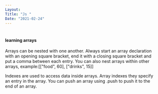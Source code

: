 ```yaml
---
Layout:
Title: "Js "
Date: "2021-02-24"
---
```


#

#### learning arrays

Arrays can be nested with one another. Always start an array declaration with an opening square bracket, end it with a closing square bracket and put a comma between each entry. You can also nest arrays within other arrays, example:[["food", 60], ["drinks", 15]]

Indexes are used to access data inside arrays. Array indexes they specify an entry in the array. You can push an array using .push to push it to the end of an array.